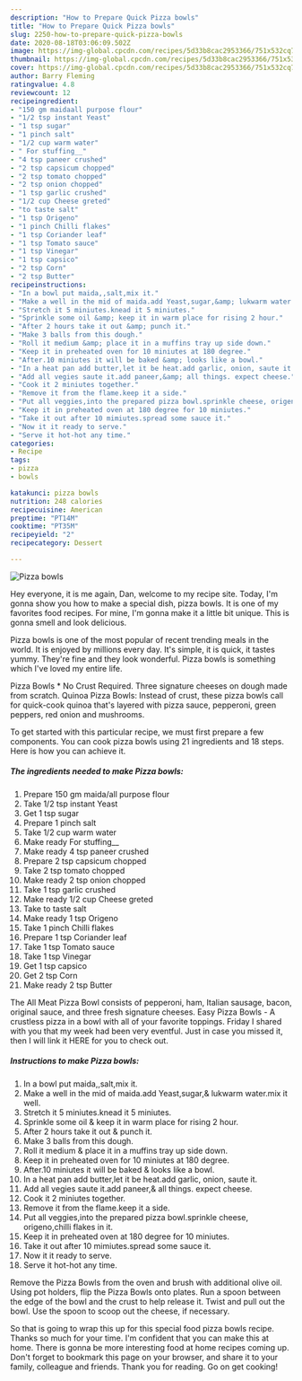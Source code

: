 ```yaml
---
description: "How to Prepare Quick Pizza bowls"
title: "How to Prepare Quick Pizza bowls"
slug: 2250-how-to-prepare-quick-pizza-bowls
date: 2020-08-18T03:06:09.502Z
image: https://img-global.cpcdn.com/recipes/5d33b8cac2953366/751x532cq70/pizza-bowls-recipe-main-photo.jpg
thumbnail: https://img-global.cpcdn.com/recipes/5d33b8cac2953366/751x532cq70/pizza-bowls-recipe-main-photo.jpg
cover: https://img-global.cpcdn.com/recipes/5d33b8cac2953366/751x532cq70/pizza-bowls-recipe-main-photo.jpg
author: Barry Fleming
ratingvalue: 4.8
reviewcount: 12
recipeingredient:
- "150 gm maidaall purpose flour"
- "1/2 tsp instant Yeast"
- "1 tsp sugar"
- "1 pinch salt"
- "1/2 cup warm water"
- " For stuffing__"
- "4 tsp paneer crushed"
- "2 tsp capsicum chopped"
- "2 tsp tomato chopped"
- "2 tsp onion chopped"
- "1 tsp garlic crushed"
- "1/2 cup Cheese greted"
- "to taste salt"
- "1 tsp Origeno"
- "1 pinch Chilli flakes"
- "1 tsp Coriander leaf"
- "1 tsp Tomato sauce"
- "1 tsp Vinegar"
- "1 tsp capsico"
- "2 tsp Corn"
- "2 tsp Butter"
recipeinstructions:
- "In a bowl put maida,,salt,mix it."
- "Make a well in the mid of maida.add Yeast,sugar,&amp; lukwarm water.mix it well."
- "Stretch it 5 miniutes.knead it 5 miniutes."
- "Sprinkle some oil &amp; keep it in warm place for rising 2 hour."
- "After 2 hours take it out &amp; punch it."
- "Make 3 balls from this dough."
- "Roll it medium &amp; place it in a muffins tray up side down."
- "Keep it in preheated oven for 10 miniutes at 180 degree."
- "After.10 miniutes it will be baked &amp; looks like a bowl."
- "In a heat pan add butter,let it be heat.add garlic, onion, saute it."
- "Add all vegies saute it.add paneer,&amp; all things. expect cheese."
- "Cook it 2 miniutes together."
- "Remove it from the flame.keep it a side."
- "Put all veggies,into the prepared pizza bowl.sprinkle cheese, origeno,chilli flakes in it."
- "Keep it in preheated oven at 180 degree for 10 miniutes."
- "Take it out after 10 mimiutes.spread some sauce it."
- "Now it it ready to serve."
- "Serve it hot-hot any time."
categories:
- Recipe
tags:
- pizza
- bowls

katakunci: pizza bowls 
nutrition: 248 calories
recipecuisine: American
preptime: "PT14M"
cooktime: "PT35M"
recipeyield: "2"
recipecategory: Dessert

---
```



![Pizza bowls](https://img-global.cpcdn.com/recipes/5d33b8cac2953366/751x532cq70/pizza-bowls-recipe-main-photo.jpg)

Hey everyone, it is me again, Dan, welcome to my recipe site. Today, I'm gonna show you how to make a special dish, pizza bowls. It is one of my favorites food recipes. For mine, I'm gonna make it a little bit unique. This is gonna smell and look delicious.

Pizza bowls is one of the most popular of recent trending meals in the world. It is enjoyed by millions every day. It's simple, it is quick, it tastes yummy. They're fine and they look wonderful. Pizza bowls is something which I've loved my entire life.

Pizza Bowls * No Crust Required. Three signature cheeses on dough made from scratch. Quinoa Pizza Bowls: Instead of crust, these pizza bowls call for quick-cook quinoa that&#39;s layered with pizza sauce, pepperoni, green peppers, red onion and mushrooms.


To get started with this particular recipe, we must first prepare a few components. You can cook pizza bowls using 21 ingredients and 18 steps. Here is how you can achieve it.

<!--inarticleads1-->

##### The ingredients needed to make Pizza bowls:

1. Prepare 150 gm maida/all purpose flour
1. Take 1/2 tsp instant Yeast
1. Get 1 tsp sugar
1. Prepare 1 pinch salt
1. Take 1/2 cup warm water
1. Make ready  For stuffing__
1. Make ready 4 tsp paneer crushed
1. Prepare 2 tsp capsicum chopped
1. Take 2 tsp tomato chopped
1. Make ready 2 tsp onion chopped
1. Take 1 tsp garlic crushed
1. Make ready 1/2 cup Cheese greted
1. Take to taste salt
1. Make ready 1 tsp Origeno
1. Take 1 pinch Chilli flakes
1. Prepare 1 tsp Coriander leaf
1. Take 1 tsp Tomato sauce
1. Take 1 tsp Vinegar
1. Get 1 tsp capsico
1. Get 2 tsp Corn
1. Make ready 2 tsp Butter


The All Meat Pizza Bowl consists of pepperoni, ham, Italian sausage, bacon, original sauce, and three fresh signature cheeses. Easy Pizza Bowls - A crustless pizza in a bowl with all of your favorite toppings. Friday I shared with you that my week had been very eventful. Just in case you missed it, then I will link it HERE for you to check out. 

<!--inarticleads2-->

##### Instructions to make Pizza bowls:

1. In a bowl put maida,,salt,mix it.
1. Make a well in the mid of maida.add Yeast,sugar,&amp; lukwarm water.mix it well.
1. Stretch it 5 miniutes.knead it 5 miniutes.
1. Sprinkle some oil &amp; keep it in warm place for rising 2 hour.
1. After 2 hours take it out &amp; punch it.
1. Make 3 balls from this dough.
1. Roll it medium &amp; place it in a muffins tray up side down.
1. Keep it in preheated oven for 10 miniutes at 180 degree.
1. After.10 miniutes it will be baked &amp; looks like a bowl.
1. In a heat pan add butter,let it be heat.add garlic, onion, saute it.
1. Add all vegies saute it.add paneer,&amp; all things. expect cheese.
1. Cook it 2 miniutes together.
1. Remove it from the flame.keep it a side.
1. Put all veggies,into the prepared pizza bowl.sprinkle cheese, origeno,chilli flakes in it.
1. Keep it in preheated oven at 180 degree for 10 miniutes.
1. Take it out after 10 mimiutes.spread some sauce it.
1. Now it it ready to serve.
1. Serve it hot-hot any time.


Remove the Pizza Bowls from the oven and brush with additional olive oil. Using pot holders, flip the Pizza Bowls onto plates. Run a spoon between the edge of the bowl and the crust to help release it. Twist and pull out the bowl. Use the spoon to scoop out the cheese, if necessary. 

So that is going to wrap this up for this special food pizza bowls recipe. Thanks so much for your time. I'm confident that you can make this at home. There is gonna be more interesting food at home recipes coming up. Don't forget to bookmark this page on your browser, and share it to your family, colleague and friends. Thank you for reading. Go on get cooking!
